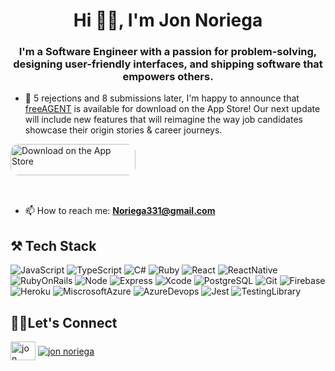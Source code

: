 <h1 align="center">Hi 👋🏼, I'm Jon Noriega</h1>

<h3 align="center">I'm a Software Engineer with a passion for problem-solving, designing user-friendly interfaces, and shipping software that empowers others.</h3>

- 🎉 5 rejections and 8 submissions later, I'm happy to announce that [freeAGENT](https://apps.apple.com/us/app/freeagent-io/id1559473000) is available for download on the App Store! Our next update will include new features that will reimagine the way job candidates showcase their origin stories & career journeys. 

<a href="https://apps.apple.com/us/app/freeagent-io/id1559473000?itsct=apps_box_badge&amp;itscg=30200" style="display: inline-block; overflow: hidden; border-radius: 13px; width: 250px; height: 83px;"><img src="https://tools.applemediaservices.com/api/badges/download-on-the-app-store/black/en-us?size=250x83&amp;releaseDate=1625616000&h=21c311ac2bf46f56389e5b11fbb63230" alt="Download on the App Store" style="border-radius: 13px; width: 200px; height: 50px;"></a>

- 📫 How to reach me: **Noriega331@gmail.com**

<h2 align="left">⚒️ Tech Stack</h2>

![JavaScript](https://img.shields.io/badge/JavaScript-blue?logo=JavaScript&label=Code)
![TypeScript](https://img.shields.io/badge/TypeScript-blue?logo=TypeScript&label=Code)
![C#](https://img.shields.io/badge/CSharp-blue?logo=CSharp&label=Code)
![Ruby](https://img.shields.io/badge/Ruby-blue?logo=Ruby&label=Code)
![React](https://img.shields.io/badge/React-blue?logo=React&label=Code)
![ReactNative](https://img.shields.io/badge/ReactNative-blue?logo=React&label=Code)
![RubyOnRails](https://img.shields.io/badge/RoR-blue?logo=RubyOnRails&label=Code)
![Node](https://img.shields.io/badge/Node.js-blue?logo=Node.js&label=Code)
![Express](https://img.shields.io/badge/Expresss-blue?logo=Express&label=Code)
![Xcode](https://img.shields.io/badge/Xcode-green?logo=Xcode&label=Tools)
![PostgreSQL](https://img.shields.io/badge/PostgreSQL-green?logo=PostgreSQL&label=Tools)
![Git](https://img.shields.io/badge/Git-yellow?logo=Git&label=Cloud)
![Firebase](https://img.shields.io/badge/Firebase-yellow?logo=Firebase&label=Cloud)
![Heroku](https://img.shields.io/badge/Heroku-yellow?logo=Heroku&label=Cloud)
![MiscrosoftAzure](https://img.shields.io/badge/MicrosoftAzure-yellow?logo=MicrosoftAzure&label=Cloud)
![AzureDevops](https://img.shields.io/badge/AzureDevOps-yellow?logo=AzureDevOps&label=Cloud)
![Jest](https://img.shields.io/badge/Jest-red?logo=Jest&label=Testing)
![TestingLibrary](https://img.shields.io/badge/TestingLibrary-red?logo=TestingLibrary&label=Testing)

<h2 align="left">🤝🏼Let's Connect</h2>

<a href="https://www.linkedin.com/in/jonathannoriega" target="blank"><img align="center" src="https://cdn.jsdelivr.net/npm/simple-icons@3.0.1/icons/linkedin.svg" alt="jon noriega" height="30" width="40" /></a>
<a href="https://www.codewars.com/users/Johnny%20Ocean" target="blank"><img align="center" src="https://www.codewars.com/users/Johnny%20Ocean/badges/micro" alt="jon noriega" /></a>
